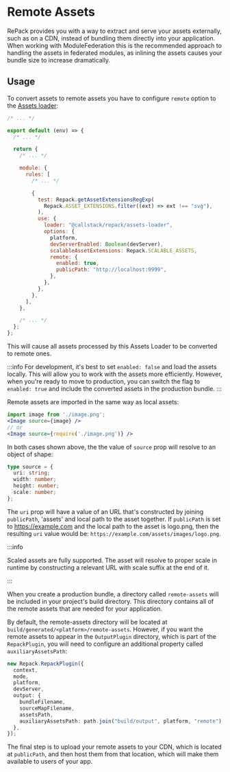# Remote Assets

RePack provides you with a way to extract and serve your assets externally, such as on a CDN,
instead of bundling them directly into your application. When working with ModuleFederation
this is the recommended approach to handling the assets in federated modules, as inlining
the assets causes your bundle size to increase dramatically.

## Usage

To convert assets to remote assets you have to configure `remote` option to the [Assets loader](../loader/../loaders/assets-loader):

```js
/* ... */

export default (env) => {
  /* ... */

  return {
    /* ... */

    module: {
      rules: [
        /* ... */

        {
          test: Repack.getAssetExtensionsRegExp(
            Repack.ASSET_EXTENSIONS.filter((ext) => ext !== "svg"),
          ),
          use: {
            loader: "@callstack/repack/assets-loader",
            options: {
              platform,
              devServerEnabled: Boolean(devServer),
              scalableAssetExtensions: Repack.SCALABLE_ASSETS,
              remote: {
                enabled: true,
                publicPath: "http://localhost:9999",
              },
            },
          },
        },
      ],
    },

    /* ... */
  };
};
```

This will cause all assets processed by this Assets Loader to be converted to remote ones.

:::info
For development, it's best to set `enabled: false` and load the assets locally. This will allow you to work with the assets more efficiently. However, when you're ready to move to production, you can switch the flag to `enabled: true` and include the converted assets in the production bundle.
:::

Remote assets are imported in the same way as local assets:

```jsx
import image from './image.png';
<Image source={image} />
// or
<Image source={require('./image.png')} />
```

In both cases shown above, the the value of `source` prop will resolve to an object of shape:

```ts
type source = {
  uri: string;
  width: number;
  height: number;
  scale: number;
};
```

The `uri` prop will have a value of an URL that's constructed by joining `publicPath`, 'assets' and local path to the asset together. If `publicPath` is set to https://example.com and the local path to the asset is logo.png, then the resulting `uri` value would be: `https://example.com/assets/images/logo.png`.

:::info

Scaled assets are fully supported. The asset will resolve to proper scale in runtime by constructing a relevant URL with scale suffix at the end of it.

:::

When you create a production bundle, a directory called `remote-assets` will be included in your project's build directory. This directory contains all of the remote assets that are needed for your application.

By default, the remote-assets directory will be located at `build/generated/<platform>/remote-assets`. However, if you want the remote assets to appear in the `OutputPlugin` directory, which is part of the `RepackPlugin`, you will need to configure an additional property called `auxiliaryAssetsPath`:

```ts
new Repack.RepackPlugin({
  context,
  mode,
  platform,
  devServer,
  output: {
    bundleFilename,
    sourceMapFilename,
    assetsPath,
    auxiliaryAssetsPath: path.join("build/output", platform, "remote"),
  },
});
```

The final step is to upload your remote assets to your CDN, which is located at `publicPath`, and then host them from that location, which will make them available to users of your app.
